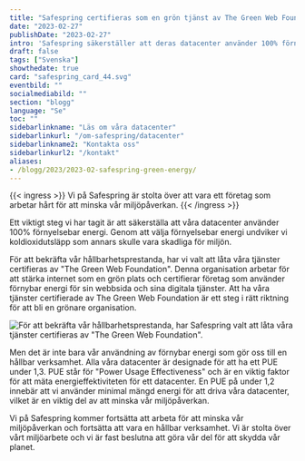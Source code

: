 ```yaml
---
title: "Safespring certifieras som en grön tjänst av The Green Web Foundation"
date: "2023-02-27"
publishDate: "2023-02-27"
intro: 'Safespring säkerställer att deras datacenter använder 100% förnyelsebar energi och har valt att låta deras tjänster certifieras av "The Green Web Foundation" för att bekräfta deras hållbarhetsprestanda. Läs mer om hur Safespring arbetar för att bli en grönare organisation.'
draft: false
tags: ["Svenska"]
showthedate: true
card: "safespring_card_44.svg"
eventbild: ""
socialmediabild: ""
section: "blogg"
language: "Se"
toc: ""
sidebarlinkname: "Läs om våra datacenter"
sidebarlinkurl: "/om-safespring/datacenter"
sidebarlinkname2: "Kontakta oss"
sidebarlinkurl2: "/kontakt"
aliases:
- /blogg/2023/2023-02-safespring-green-energy/
---
```


{{< ingress >}}
Vi på Safespring är stolta över att vara ett företag som arbetar hårt för att minska vår miljöpåverkan. 
{{< /ingress >}}

Ett viktigt steg vi har tagit är att säkerställa att våra datacenter använder 100% förnyelsebar energi. Genom att välja förnyelsebar energi undviker vi koldioxidutsläpp som annars skulle vara skadliga för miljön.

För att bekräfta vår hållbarhetsprestanda, har vi valt att låta våra tjänster certifieras av "The Green Web Foundation". Denna organisation arbetar för att stärka internet som en grön plats och certifierar företag som använder förnybar energi för sin webbsida och sina digitala tjänster. Att ha våra tjänster certifierade av The Green Web Foundation är ett steg i rätt riktning för att bli en grönare organisation.

![För att bekräfta vår hållbarhetsprestanda, har Safespring valt att låta våra tjänster certifieras av "The Green Web Foundation". ](/img/blogg/safespring-green-web.svg)

Men det är inte bara vår användning av förnybar energi som gör oss till en hållbar verksamhet. Alla våra datacenter är designade för att ha ett PUE under 1,3. PUE står för "Power Usage Effectiveness" och är en viktig faktor för att mäta energieffektiviteten för ett datacenter. En PUE på under 1,2 innebär att vi använder minimal mängd energi för att driva våra datacenter, vilket är en viktig del av att minska vår miljöpåverkan.

Vi på Safespring kommer fortsätta att arbeta för att minska vår miljöpåverkan och fortsätta att vara en hållbar verksamhet. Vi är stolta över vårt miljöarbete och vi är fast beslutna att göra vår del för att skydda vår planet.